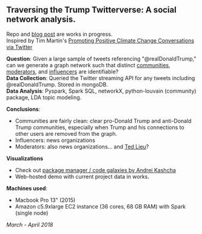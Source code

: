 ## Traversing the Trump Twitterverse: A social network analysis.   
Repo and [blog post](https://jonkislin.github.io/2018/04/04/traverse.html) are works in progress.  
Inspired by Tim Martin's [Promoting Positive Climate Change Conversations via Twitter](https://zeromh.github.io/climate_change_conversations/)

__Question__: Given a large sample of tweets referencing "@realDonaldTrump," can we generate a graph network such that distinct [communities](http://senseable.mit.edu/community_detection/), [moderators](https://www.geeksforgeeks.org/betweenness-centrality-centrality-measure/), and [influencers](https://en.wikipedia.org/wiki/PageRank) are identifiable?  
__Data Collection__: Queried the Twitter streaming API for any tweets including @realDonaldTrump. Stored in mongoDB.  
__Data Analysis__: Pyspark, Spark SQL, networkX, python-louvain (community) package, LDA topic modeling.  

__Conclusions__: 
* Communities are fairly clean: clear pro-Donald Trump and anti-Donald Trump communities, especially when Trump and his connections to other users are removed from the graph. 
* Influencers: news organizations
* Moderators: also news organizations... and [Ted Lieu](https://lieu.house.gov)?

__Visualizations__
* Check out [package manager / code galaxies by Andrei Kashcha](https://github.com/anvaka/pm)
* Web-hosted demo with current project data in works.

__Machines used__:  
* Macbook Pro 13" (2015)
* Amazon c5.9xlarge EC2 instance (36 cores, 68 GB RAM) with Spark (single node)

_March - April 2018_
